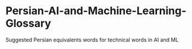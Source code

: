 # Persian-AI-and-Machine-Learning-Glossary
Suggested Persian equivalents words for technical words in AI and ML
